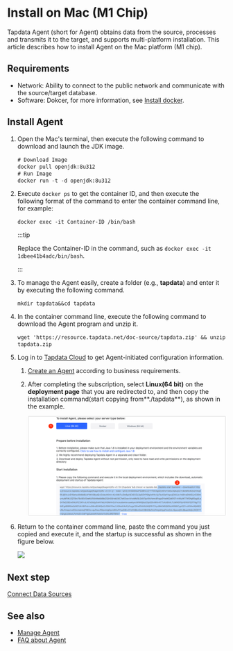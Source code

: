 # Install on Mac (M1 Chip)

Tapdata Agent (short for Agent) obtains data from the source, processes and transmits it to the target, and supports multi-platform installation. This article describes how to install Agent on the Mac platform (M1 chip).

## Requirements

- Network: Ability to connect to the public network and communicate with the source/target database.
- Software: Dokcer, for more information, see [Install docker](https://docs.docker.com/desktop/install/mac-install/).

## Install Agent

1. Open the Mac's terminal, then execute the following command to download and launch the JDK image.

   ```shell
   # Download Image
   docker pull openjdk:8u312
   # Run Image
   docker run -t -d openjdk:8u312
   ```

2. Execute `docker ps` to get the container ID, and then execute the following format of the command to enter the container command line, for example:

   ```shell
   docker exec -it Container-ID /bin/bash
   ```

   :::tip

   Replace the Container-ID in the command, such as `docker exec -it 1dbee41b4adc/bin/bash`.

   :::

3. To manage the Agent easily, create a folder (e.g., **tapdata**) and enter it by executing the following command.

   ```shell
   mkdir tapdata&&cd tapdata
   ```

4. In the container command line, execute the following command to download the Agent program and unzip it.

   ```shell
   wget 'https://resource.tapdata.net/doc-source/tapdata.zip' && unzip tapdata.zip
   ```

5. Log in to [Tapdata Cloud](https://cloud.tapdata.net/console/v3/) to get Agent-initiated configuration information.

   1. [Create an Agent](../../billing/purchase.md) according to business requirements.

   2. After completing the subscription, select **Linux(64 bit)** on the **deployment page** that you are redirected to, and then copy the installation command(start copying from**./tapdata**), as shown in the example.

      ![Copy the installation command](../../images/agent_on_macm1.png)

6. Return to the container command line, paste the command you just copied and execute it, and the startup is successful as shown in the figure below.

   ![](../../images/agent_started_on_macm1.png)





## Next step

[Connect Data Sources](../connect-database.md)

## See also

* [Manage Agent](../../user-guide/manage-agent.md)
* [FAQ about Agent](../../faq/agent-installation.md)

